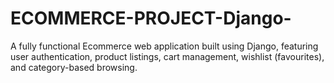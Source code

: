 # ECOMMERCE-PROJECT-Django-
A fully functional Ecommerce web application built using Django, featuring user authentication, product listings, cart management, wishlist (favourites), and category-based browsing.
